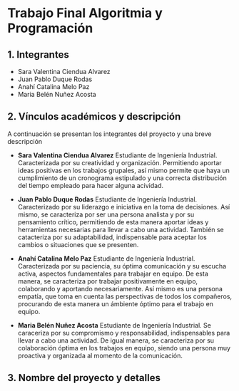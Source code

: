 # Trabajo Final Algoritmia y Programación

## 1. Integrantes
- Sara Valentina Ciendua Alvarez
- Juan Pablo Duque Rodas
- Anahí Catalina Melo Paz
- Maria Belén Nuñez Acosta

## 2. Vínculos académicos y descripción
A continuación se presentan los integrantes del proyecto y una breve descripción

- **Sara Valentina Ciendua Alvarez**
Estudiante de Ingeniería Industrial. Caracterizada por su creatividad y organización. Permitiendo aportar ideas positivas en los trabajos grupales, así mismo permite que haya un cumplimiento de un cronograma estipulado y una correcta distribución del tiempo empleado para hacer alguna acividad. 

- **Juan Pablo Duque Rodas**
Estudiante de Ingeniería Industrial. Caracterizado por su liderazgo e iniciativa en la toma de decisiones. Así mismo, se caracteriza por ser una persona analista y por su pensamiento crítico, permitiendo de esta manera aportar ideas y herramientas necesarias para llevar a cabo una actividad. También se catacteriza por su adaptabilidad, indispensable para aceptar los cambios o situaciones que se presenten.

- **Anahí Catalina Melo Paz**
Estudiante de Ingeniería Industrial. Caracterizada por su paciencia, su óptima comunicación y su escucha activa, aspectos fundamentales para trabajar en equipo. De esta manera, se caracteriza por trabajar positivamente en equipo, colaborando y aportando necesariamente. Así mismo es una persona empatía, que toma en cuenta las perspectivas de todos los compañeros, procurando de esta manera un ámbiente óptimo para el trabajo en equipo.

- **Maria Belén Nuñez Acosta**
Estudiante de Ingeniería Industrial. Se caraceriza por su compromismo y responsabilidad, indispensables para llevar a cabo una actividad. De igual manera, se caracteriza por su colaboración óptima en los trabajos en equipo, siendo una persona muy proactiva y organizada al momento de la comunicación.

## 3. Nombre del proyecto y detalles
